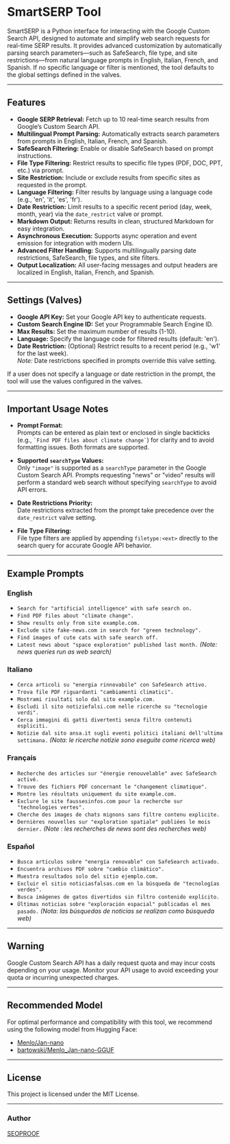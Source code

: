 # SmartSERP Tool

SmartSERP is a Python interface for interacting with the Google Custom Search API, designed to automate and simplify web search requests for real-time SERP results. It provides advanced customization by automatically parsing search parameters—such as SafeSearch, file type, and site restrictions—from natural language prompts in English, Italian, French, and Spanish. If no specific language or filter is mentioned, the tool defaults to the global settings defined in the valves.

---

## Features

- **Google SERP Retrieval:** Fetch up to 10 real-time search results from Google’s Custom Search API.
- **Multilingual Prompt Parsing:** Automatically extracts search parameters from prompts in English, Italian, French, and Spanish.
- **SafeSearch Filtering:** Enable or disable SafeSearch based on prompt instructions.
- **File Type Filtering:** Restrict results to specific file types (PDF, DOC, PPT, etc.) via prompt.
- **Site Restriction:** Include or exclude results from specific sites as requested in the prompt.
- **Language Filtering:** Filter results by language using a language code (e.g., 'en', 'it', 'es', 'fr').
- **Date Restriction:** Limit results to a specific recent period (day, week, month, year) via the `date_restrict` valve or prompt.
- **Markdown Output:** Returns results in clean, structured Markdown for easy integration.
- **Asynchronous Execution:** Supports async operation and event emission for integration with modern UIs.
- **Advanced Filter Handling:** Supports multilingually parsing date restrictions, SafeSearch, file types, and site filters.
- **Output Localization:** All user-facing messages and output headers are localized in English, Italian, French, and Spanish.

---

## Settings (Valves)

- **Google API Key:** Set your Google API key to authenticate requests.
- **Custom Search Engine ID:** Set your Programmable Search Engine ID.
- **Max Results:** Set the maximum number of results (1-10).
- **Language:** Specify the language code for filtered results (default: 'en').
- **Date Restriction:** (Optional) Restrict results to a recent period (e.g., 'w1' for the last week).  
  *Note:* Date restrictions specified in prompts override this valve setting.

If a user does not specify a language or date restriction in the prompt, the tool will use the values configured in the valves.

---

## Important Usage Notes

- **Prompt Format:**  
  Prompts can be entered as plain text or enclosed in single backticks (e.g., `` `Find PDF files about climate change` ``) for clarity and to avoid formatting issues. Both formats are supported.

- **Supported `searchType` Values:**  
  Only `"image"` is supported as a `searchType` parameter in the Google Custom Search API. Prompts requesting "news" or "video" results will perform a standard web search without specifying `searchType` to avoid API errors.

- **Date Restrictions Priority:**  
  Date restrictions extracted from the prompt take precedence over the `date_restrict` valve setting.

- **File Type Filtering:**  
  File type filters are applied by appending `filetype:<ext>` directly to the search query for accurate Google API behavior.

---

## Example Prompts

### English
- `Search for "artificial intelligence" with safe search on.`
- `Find PDF files about "climate change".`
- `Show results only from site example.com.`
- `Exclude site fake-news.com in search for "green technology".`
- `Find images of cute cats with safe search off.`
- `Latest news about "space exploration" published last month.` *(Note: news queries run as web search)*

### Italiano
- `Cerca articoli su "energia rinnovabile" con SafeSearch attivo.`
- `Trova file PDF riguardanti "cambiamenti climatici".`
- `Mostrami risultati solo dal sito example.com.`
- `Escludi il sito notiziefalsi.com nelle ricerche su "tecnologie verdi".`
- `Cerca immagini di gatti divertenti senza filtro contenuti espliciti.`
- `Notizie dal sito ansa.it sugli eventi politici italiani dell'ultima settimana.` *(Nota: le ricerche notizie sono eseguite come ricerca web)*

### Français
- `Recherche des articles sur "énergie renouvelable" avec SafeSearch activé.`
- `Trouve des fichiers PDF concernant le "changement climatique".`
- `Montre les résultats uniquement du site example.com.`
- `Exclure le site faussesinfos.com pour la recherche sur "technologies vertes".`
- `Cherche des images de chats mignons sans filtre contenu explicite.`
- `Dernières nouvelles sur "exploration spatiale" publiées le mois dernier.` *(Note : les recherches de news sont des recherches web)*

### Español
- `Busca artículos sobre "energía renovable" con SafeSearch activado.`
- `Encuentra archivos PDF sobre "cambio climático".`
- `Muestra resultados solo del sitio ejemplo.com.`
- `Excluir el sitio noticiasfalsas.com en la búsqueda de "tecnologías verdes".`
- `Busca imágenes de gatos divertidos sin filtro contenido explícito.`
- `Últimas noticias sobre "exploración espacial" publicadas el mes pasado.` *(Nota: las búsquedas de noticias se realizan como búsqueda web)*

---

## Warning

Google Custom Search API has a daily request quota and may incur costs depending on your usage. Monitor your API usage to avoid exceeding your quota or incurring unexpected charges.

---

## Recommended Model

For optimal performance and compatibility with this tool, we recommend using the following model from Hugging Face:

- [Menlo/Jan-nano](https://huggingface.co/Menlo/Jan-nano)  
- [bartowski/Menlo_Jan-nano-GGUF](https://huggingface.co/bartowski/Menlo_Jan-nano-GGUF)

---

## License

This project is licensed under the MIT License.

---

### Author

[SEOPROOF](https://seoproof.org)
